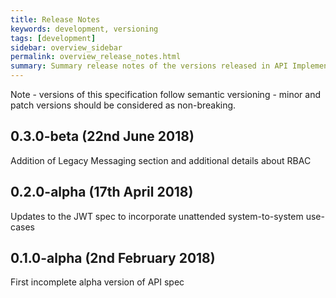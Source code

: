 ```yaml
---
title: Release Notes
keywords: development, versioning
tags: [development]
sidebar: overview_sidebar
permalink: overview_release_notes.html
summary: Summary release notes of the versions released in API Implementation Guide
---
```


Note - versions of this specification follow semantic versioning - minor and patch versions should be considered as non-breaking.

## 0.3.0-beta (22nd June 2018) ##

Addition of Legacy Messaging section and additional details about RBAC

## 0.2.0-alpha (17th April 2018) ##

Updates to the JWT spec to incorporate unattended system-to-system use-cases

## 0.1.0-alpha (2nd February 2018) ##

First incomplete alpha version of API spec

